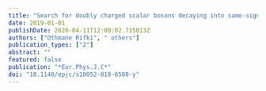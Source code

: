 ```yaml
---
title: "Search for doubly charged scalar bosons decaying into same-sign $W$ boson pairs with the ATLAS detector"
date: 2019-01-01
publishDate: 2020-04-11T12:00:02.715013Z
authors: ["Othmane Rifki", " others"]
publication_types: ["2"]
abstract: ""
featured: false
publication: "*Eur.Phys.J.C*"
doi: "10.1140/epjc/s10052-018-6500-y"
---
```


